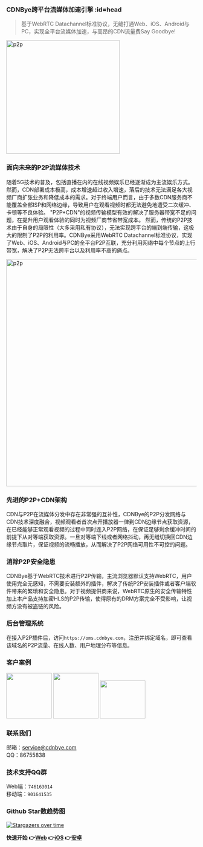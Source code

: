 ### CDNBye跨平台流媒体加速引擎 :id=head
> 基于WebRTC Datachannel标准协议，无缝打通Web、iOS、Android与PC，实现全平台流媒体加速，与高昂的CDN流量费Say Goodbye!

<img width="300" src="https://cdnbye.oss-cn-beijing.aliyuncs.com/pic/newlogo.png" alt="p2p">

### 面向未来的P2P流媒体技术
随着5G技术的普及，包括直播在内的在线视频娱乐已经逐渐成为主流娱乐方式。然而，CDN部署成本极高，成本增速超过收入增速，落后的技术无法满足各大视频厂商扩张业务和降低成本的需求。对于终端用户而言，由于多数CDN服务商不能覆盖全部ISP和网络边缘，导致用户在观看视频时都无法避免地遭受二次缓冲、卡顿等不良体验。
"P2P+CDN"的视频传输模型有效的解决了服务器带宽不足的问题，在提升用户观看体验的同时为视频厂商节省带宽成本。
然而，传统的P2P技术由于自身的局限性（大多采用私有协议），无法实现跨平台的端到端传输，这极大的限制了P2P的利用率。CDNBye采用WebRTC Datachannel标准协议，实现了Web、iOS、Android与PC的全平台P2P互联，充分利用网络中每个节点的上行带宽，解决了P2P无法跨平台以及利用率不高的痛点。

<img width="600" src="https://cdnbye.oss-cn-beijing.aliyuncs.com/pic/p2p.jpg" alt="p2p">

### 先进的P2P+CDN架构
CDN与P2P在流媒体分发中存在非常强的互补性，CDNBye的P2P分发网络与CDN技术深度融合，视频观看者首次点开播放器一律到CDN边缘节点获取资源，在已经能够正常观看视频的过程中同时连入P2P网络，在保证足够剩余缓冲时间的前提下从对等端获取资源。一旦对等端下线或者网络抖动，再无缝切换回CDN边缘节点取片，保证视频的流畅播放，从而解决了P2P网络可用性不可控的问题。

### 消除P2P安全隐患
CDNBye基于WebRTC技术进行P2P传输，主流浏览器默认支持WebRTC，用户使用完全无感知，不需要安装额外的插件，解决了传统P2P安装插件或者客户端软件带来的繁琐和安全隐患。对于视频提供商来说，WebRTC原生的安全传输特性加上本产品支持加密HLS的P2P传输，使得原有的DRM方案完全不受影响，让视频方没有被盗链的风险。

### 后台管理系统
在接入P2P插件后，访问`https://oms.cdnbye.com`，注册并绑定域名，即可查看该域名的P2P流量、在线人数、用户地理分布等信息。

### 客户案例
[<img src="https://timgsa.baidu.com/timg?image&quality=80&size=b9999_10000&sec=1531253035445&di=7af6cc9ad4abe3d06ba376af22d85131&imgtype=0&src=http%3A%2F%2Fimg.kuai8.com%2Fattaches%2Fintro%2F1213%2F201612131436417407.png" width="120">](https://egame.qq.com/?hls=1&p2p=1&_debug=1)
[<img src="https://cdnbye.oss-cn-beijing.aliyuncs.com/pic/maocloud.png" width="120">](https://www.maoyuncloud.com/)
[<img src="http://www.sportnews.to/wp-content/uploads/2019/08/logo-small.png" width="120" height="100">](http://www.sportnews.to/)

### 联系我们
邮箱：service@cdnbye.com
<br>
QQ：86755838

### 技术支持QQ群
Web端：`746163014`
<br>
移动端：`901641535`

### Github Star数趋势图

[![Stargazers over time](https://starcharts.herokuapp.com/cdnbye/hlsjs-p2p-engine.svg)](https://starcharts.herokuapp.com/cdnbye/hlsjs-p2p-engine)
      
**快速开始 👉[Web](/web/introduction.md)   👉[iOS](/ios/introduction.md)   👉[安卓](/android/introduction.md)** 